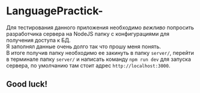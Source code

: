 # LanguagePractick-
Для тестирования данного приложения необходимо *вежливо* попросить 
разработчика сервера на NodeJS папку с конфигурациями для получения доступа к БД.<br>
Я заполнял данные очень долго так что прошу меня понять.<br>
В итоге получив папку необходимо ее закинуть в папку `server/`, перейти в терминале папку `server/` 
и написать команду `npm run dev` для запуска сервера, по умолчанию там стоит адрес `http://localhost:3000`.
## Good luck!